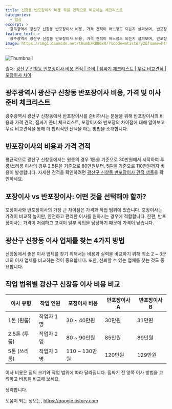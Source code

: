 ```yaml
---
title: 신창동 반포장이사 비용 무료 견적으로 비교하는 체크리스트
categories:
  - 일상
excerpt: >
  광주광역시 광산구 신창동 반포장이사 비용, 가격 견적이 어느정도 되는지 살펴보며, 반포장이사를 준비함에 있어 짐싸기 준비 체크리스트가 무엇인지 보겠습니다. 마지막으로 포장이사와 차이점을 통해 무료 비교견적으로 어떤 것이 더 합리적인 선택인지 공유 드립니다.광산구 신창동 포장이사 견적 샘플 보기 👈 클릭광산구 신창동 포장이사 가격 살펴보기 👈 클릭광산구 신창동 반포장이사 평균 이사 비용평수광산구 신창동 평균 이사 비용원룸 이사9평 이하 (1톤)30만원~투룸/쓰리룸 이사16평 ~ 20평 (2.5톤)80만원~쓰리룸 이사21평 (5톤) ~110만원~우리집 무료 이사견적 받기 👈 클릭포장 vs 반포장: 어떤 것을 선택해야 할까?이사를 결정할 때 포장과 반포장의 가장 큰 차이점은 무엇일까요?포장이사는 1톤 5..
feature_text: >
  광주광역시 광산구 신창동 반포장이사 비용, 가격 견적이 어느정도 되는지 살펴보며, 반포장이사를 준비함에 있어 짐싸기 준비 체크리스트가 무엇인지 보겠습니다. 마지막으로 포장이사와 차이점을 통해 무료 비교견적으로 어떤 것이 더 합리적인 선택인지 공유 드립니다.광산구 신창동 포장이사 견적 샘플 보기 👈 클릭광산구 신창동 포장이사 가격 살펴보기 👈 클릭광산구 신창동 반포장이사 평균 이사 비용평수광산구 신창동 평균 이사 비용원룸 이사9평 이하 (1톤)30만원~투룸/쓰리룸 이사16평 ~ 20평 (2.5톤)80만원~쓰리룸 이사21평 (5톤) ~110만원~우리집 무료 이사견적 받기 👈 클릭포장 vs 반포장: 어떤 것을 선택해야 할까?이사를 결정할 때 포장과 반포장의 가장 큰 차이점은 무엇일까요?포장이사는 1톤 5..
image: https://img1.daumcdn.net/thumb/R800x0/?scode=mtistory2&fname=https%3A%2F%2Fblog.kakaocdn.net%2Fdn%2FkKtib%2FbtsHcmAwrZe%2Fn5pxseRhbtsXlBgVFLRZPk%2Fimg.webp
---
```


![Thumbnail](https://img1.daumcdn.net/thumb/R800x0/?scode=mtistory2&fname=https%3A%2F%2Fblog.kakaocdn.net%2Fdn%2FkKtib%2FbtsHcmAwrZe%2Fn5pxseRhbtsXlBgVFLRZPk%2Fimg.webp)

<p>출처: <a href="https://qoogle.tistory.com/9508" rel="dofollow">광산구 신창동 반포장이사 비용 견적 | 준비 | 짐싸기 체크리스트 | 무료 비교견적 | 포장이사 차이</a> </p>

## 광주광역시 광산구 신창동 반포장이사 비용, 가격 및 이사 준비 체크리스트

광주광역시 광산구 신창동에서 반포장이사를 준비하시는 분들을 위해 반포장이사의 비용과 가격 견적, 짐싸기 준비 체크리스트, 포장이사와 반포장의
차이점에 대해 알아보고 무료 비교견적을 통해 더 합리적인 선택을 하는 방법을 소개합니다.

## 반포장이사의 비용과 가격 견적

평균적으로 광산구 신창동에서는 원룸의 경우 1톤을 기준으로 30만원에서 시작하여 투룸/쓰리룸 이사의 경우 2.5톤을 기준으로 80만원부터,
5톤을 기준으로 110만원까지 비용이 발생합니다. 자세한 견적을 확인하려면 [광산구 신창동 반포장이사 견적 샘플](https://qoogle.tistory.com/9508)을 확인하세요.

## 포장이사 vs 반포장이사: 어떤 것을 선택해야 할까?

포장이사와 반포장이사의 가장 큰 차이점은 가격과 작업 범위에 있습니다. 포장이사는 가격이 비교적 높지만, 안전하고 편리한 이사를 원하시는
경우에 적합합니다. 한편, 반포장이사는 가격이 저렴하고 고객이 일부 작업을 담당하기 때문에 가격이 낮습니다.

## 광산구 신창동 이사 업체를 찾는 4가지 방법

신창동에서 좋은 이사 업체를 찾기 위해서는 비용과 실력을 비교하기 위해 최소 2 ~ 3군데의 이사 업체를 비교하는 것이 중요합니다. 또한,
신뢰할 수 있는 업체를 찾는 것도 중요합니다.

## 작업 범위별 광산구 신창동 이사 비용 비교

**이사 유형** | **작업 인원** | **포장이사 비용** | **반포장이사 A** | **반포장이사 B**  
---|---|---|---|---  
1톤 (원룸) | 작업자 1명 | 30 ~ 40만원 | 30만원 | 31만원  
2.5톤 (투룸) | 작업자 2명 | 80 ~ 90만원 | 85만원 | 89만원  
5톤 (쓰리룸) | 작업자 3명 | 110 ~ 130만원 | 120만원 | 129만원  
  
이사 비용은 짐의 크기와 작업 범위에 따라 달라집니다. 짐싸기 전 양쪽 이사 방법을 고려하고 비용을 비교해 보세요.

생략합니다.

 

도움이 되는 정보는, <a href="https://qoogle.tistory.com" rel="dofollow">https://qoogle.tistory.com</a>


